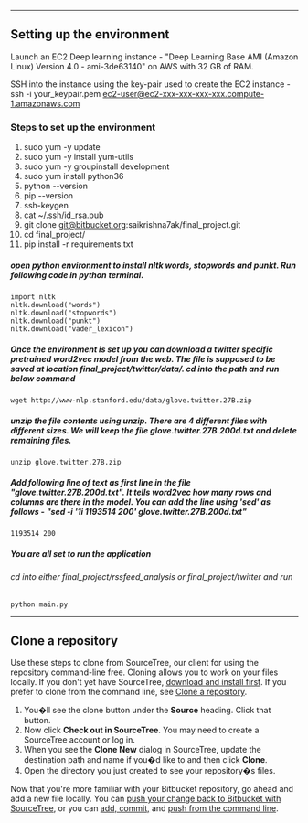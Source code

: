 
---

## Setting up the environment

Launch an EC2 Deep learning instance - "Deep Learning Base AMI (Amazon Linux) Version 4.0 - ami-3de63140" on AWS with 32 GB of RAM. 

SSH into the instance using the key-pair used to create the EC2 instance - ssh -i your_keypair.pem ec2-user@ec2-xxx-xxx-xxx-xxx.compute-1.amazonaws.com

###  Steps to set up the environment
1. sudo yum -y update
2. sudo yum -y install yum-utils
3. sudo yum -y groupinstall development
4. sudo yum install python36
5. python --version
8. pip --version
9. ssh-keygen
10. cat ~/.ssh/id_rsa.pub
11. git clone git@bitbucket.org:saikrishna7ak/final_project.git
12. cd final_project/
13. pip install -r requirements.txt


##### open python environment to install nltk words, stopwords and punkt. Run following code in python terminal.

	import nltk
	nltk.download("words")
	nltk.download("stopwords")
	nltk.download("punkt")
	nltk.download("vader_lexicon")


##### Once the environment is set up you can download a twitter specific pretrained word2vec model from the web. The file is supposed to be saved at location final_project/twitter/data/. cd into the path and run below command

	wget http://www-nlp.stanford.edu/data/glove.twitter.27B.zip


##### unzip the file contents using unzip. There are 4 different files with different sizes. We will keep the file glove.twitter.27B.200d.txt and delete remaining files. 

	unzip glove.twitter.27B.zip

##### Add following line of text as first line in the file "glove.twitter.27B.200d.txt". It tells word2vec how many rows and columns are there in the model. You can add the line using 'sed' as follows - "sed  -i '1i 1193514 200' glove.twitter.27B.200d.txt"
	
	1193514 200


##### You are all set to run the application

###### cd into either final_project/rssfeed_analysis or final_project/twitter and run

	python main.py


---

## Clone a repository

Use these steps to clone from SourceTree, our client for using the repository command-line free. Cloning allows you to work on your files locally. If you don't yet have SourceTree, [download and install first](https://www.sourcetreeapp.com/). If you prefer to clone from the command line, see [Clone a repository](https://confluence.atlassian.com/x/4whODQ).

1. You�ll see the clone button under the **Source** heading. Click that button.
2. Now click **Check out in SourceTree**. You may need to create a SourceTree account or log in.
3. When you see the **Clone New** dialog in SourceTree, update the destination path and name if you�d like to and then click **Clone**.
4. Open the directory you just created to see your repository�s files.

Now that you're more familiar with your Bitbucket repository, go ahead and add a new file locally. You can [push your change back to Bitbucket with SourceTree](https://confluence.atlassian.com/x/iqyBMg), or you can [add, commit,](https://confluence.atlassian.com/x/8QhODQ) and [push from the command line](https://confluence.atlassian.com/x/NQ0zDQ).